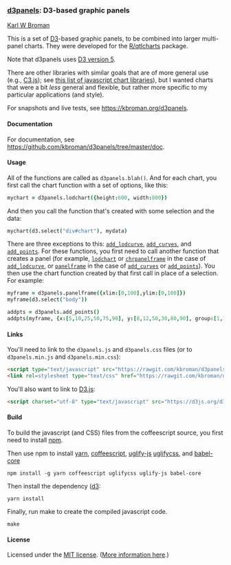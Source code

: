 ### [d3panels](https://kbroman.org/d3panels): D3-based graphic panels

[Karl W Broman](https://kbroman.org)

This is a set of [D3](https://d3js.org)-based graphic panels, to
be combined into larger multi-panel charts.  They were developed for
the [R/qtlcharts](https://kbroman.org/qtlcharts) package.

Note that d3panels uses
[D3 version 5](https://github.com/d3/d3/blob/master/API.md).

There are other libraries with similar goals that are of more general
use (e.g., [C3.js](https://c3js.org)); see
[this list of javascript chart libraries](https://blog.webkid.io/javascript-chart-libraries/)),
but I wanted charts that were a bit _less_ general and flexible, but
rather more specific to my particular applications (and style).

For snapshots and live tests, see <https://kbroman.org/d3panels>.

#### Documentation

For documentation, see <https://github.com/kbroman/d3panels/tree/master/doc>.

#### Usage

All of the functions are called as `d3panels.blah()`.  And for each
chart, you first call the chart function with a set of options, like
this:

```coffeescript
mychart = d3panels.lodchart({height:600, width:800})
```

And then you call the function that's created with some selection and
the data:

```coffeescript
mychart(d3.select("div#chart"), mydata)
```

There are three exceptions to this:
[`add_lodcurve`](add_lodcurve.md), [`add_curves`](add_curves.md), and [`add_points`](add_points.md).
For these functions, you first need to call another function that
creates a panel
(for example, [`lodchart`](lodchart.md) or [`chrpanelframe`](chrpanelframe.md) in
the case of [`add_lodcurve`](add_lodcurve.md), or
[`panelframe`](panelframe.md) in the case of
[`add_curves`](add_curves.md) or [`add_points`](add_points.md)).  You
then use the chart function created by
that first call in place of a selection. For example:

```coffeescript
myframe = d3panels.panelframe({xlim:[0,100],ylim:[0,100]})
myframe(d3.select("body"))

addpts = d3panels.add_points()
addpts(myframe, {x:[5,10,25,50,75,90], y:[8,12,50,30,80,90], group:[1,1,1,2,2,3]})
```


#### Links

You'll need to link to the `d3panels.js` and `d3panels.css` files (or
to `d3panels.min.js` and `d3panels.min.css`):

```html
<script type="text/javascript" src="https://rawgit.com/kbroman/d3panels/master/d3panels.js"></script>
<link rel=stylesheet type="text/css" href="https://rawgit.com/kbroman/d3panels/master/d3panels.css">
```

You'll also want to link to [D3.js](https://d3js.org):

```html
<script charset="utf-8" type="text/javascript" src="https://d3js.org/d3.v5.min.js"></script>
```


#### Build

To build the javascript (and CSS) files from the coffeescript source,
you first need to install [npm](https://www.npmjs.com/get-npm).

Then use npm to install [yarn](https://yarnpkg.com/en/), [coffeescript](https://coffeescript.org), [uglify-js](https://github.com/mishoo/UglifyJS2)
[uglifycss](https://github.com/fmarcia/UglifyCSS), and [babel-core](https://github.com/babel/babel/tree/master/packages/babel-core)

```script
npm install -g yarn coffeescript uglifycss uglify-js babel-core
```

Then install the dependency ([d3](https://d3js.org):

```script
yarn install
```

Finally, run make to create the compiled javascript code.

```script
make
```


#### License

Licensed under the
[MIT license](License.md). ([More information here](https://en.wikipedia.org/wiki/MIT_License).)

